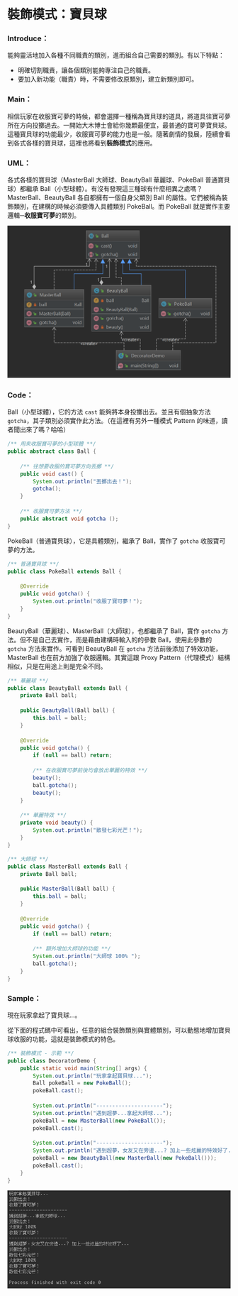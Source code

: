 # 裝飾模式：寶貝球
### Introduce：

能夠靈活地加入各種不同職責的類別，進而組合自己需要的類別。有以下特點：
* 明確切割職責，讓各個類別能夠專注自己的職責。
* 要加入新功能（職責）時，不需要修改原類別，建立新類別即可。

### Main：

相信玩家在收服寶可夢的時候，都會選擇一種稱為寶貝球的道具，將道具往寶可夢所在方向投擲過去。一開始大木博士會給你幾顆最便宜，最普通的寶可夢寶貝球。這種寶貝球的功能最少，收服寶可夢的能力也是一般。隨著劇情的發展，陸續會看到各式各樣的寶貝球，這裡也將看到**裝飾模式**的應用。

### UML：

各式各樣的寶貝球（MasterBall 大師球、BeautyBall 華麗球、PokeBall 普通寶貝球）都繼承 Ball（小型球體）。有沒有發現這三種球有什麼相異之處嗎？MasterBall、BeautyBall 各自都擁有一個自身父類別 Ball 的屬性。它們被稱為裝飾類別，在建構的時候必須要傳入具體類別 PokeBall。而 PokeBall 就是實作主要邏輯─**收服寶可夢**的類別。

![Decorator UML](/1_Basic/Design_Pattern/Image/Decorator_J.png "Decorator UML")

### Code：

Ball（小型球體），它的方法 `cast` 能夠將本身投擲出去。並且有個抽象方法 `gotcha`，其子類別必須實作此方法。（在這裡有另外一種模式 Pattern 的味道，讀者聞出來了嗎？哈哈）

```Java
/** 用來收服寶可夢的小型球體 **/
public abstract class Ball {

    /** 往想要收服的寶可夢方向丟擲 **/
    public void cast() {
        System.out.println("丟擲出去！");
        gotcha();
    }

    /** 收服寶可夢方法 **/
    public abstract void gotcha ();
}
```

PokeBall（普通寶貝球），它是具體類別，繼承了 Ball，實作了 `gotcha` 收服寶可夢的方法。
```Java
/** 普通寶貝球 **/
public class PokeBall extends Ball {

    @Override
    public void gotcha() {
        System.out.println("收服了寶可夢！");
    }
}
```

BeautyBall（華麗球）、MasterBall（大師球），也都繼承了 Ball，實作 `gotcha` 方法。但不是自己去實作，而是藉由建構時輸入的的參數 Ball，使用此參數的 `gotcha` 方法來實作。可看到 BeautyBall 在 `gotcha` 方法前後添加了特效功能，MasterBall 也在前方加強了收服邏輯。其實這跟 Proxy Pattern（代理模式）結構相似，只是在用途上則是完全不同。

```Java
/** 華麗球 **/
public class BeautyBall extends Ball {
    private Ball ball;

    public BeautyBall(Ball ball) {
        this.ball = ball;
    }

    @Override
    public void gotcha() {
        if (null == ball) return;

        /** 在收服寶可夢前後均會放出華麗的特效 **/
        beauty();
        ball.gotcha();
        beauty();
    }

    /** 華麗特效 **/
    private void beauty() {
        System.out.println("散發七彩光芒！");
    }
}
```
```Java
/** 大師球 **/
public class MasterBall extends Ball {
    private Ball ball;

    public MasterBall(Ball ball) {
        this.ball = ball;
    }

    @Override
    public void gotcha() {
        if (null == ball) return;

        /** 額外增加大師球的功能 **/
        System.out.println("大師球 100% ");
        ball.gotcha();
    }
}
```

### Sample：

現在玩家拿起了寶貝球...。

從下面的程式碼中可看出，任意的組合裝飾類別與實體類別，可以動態地增加寶貝球收服的功能，這就是裝飾模式的特色。

```Java
/** 裝飾模式 - 示範 **/
public class DecoratorDemo {
    public static void main(String[] args) {
        System.out.println("玩家拿起寶貝球...");
        Ball pokeBall = new PokeBall();
        pokeBall.cast();

        System.out.println("---------------------");
        System.out.println("遇到超夢...拿起大師球...");
        pokeBall = new MasterBall(new PokeBall());
        pokeBall.cast();

        System.out.println("---------------------");
        System.out.println("遇到超夢，女友又在旁邊...? 加上一些炫麗的特效好了...");
        pokeBall = new BeautyBall(new MasterBall(new PokeBall()));
        pokeBall.cast();
    }
}
```

![Decorator Result](/1_Basic/Design_Pattern/Image/Decorator_R.png "Decorator Result")
